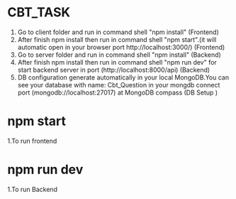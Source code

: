 # CBT_TASK
1. Go to client folder and run in command shell "npm install" (Frontend)
2. After finish npm install then run in command shell "npm start".(it will automatic open in your browser port http://localhost:3000/) (Frontend)
3. Go to server folder and run in command shell "npm install" (Backend)
4. After finish npm install then run in command shell "npm run dev" for start backend server in port (http://localhost:8000/api) (Backend)
5. DB configuration generate automatically in your local MongoDB.You can see your database with name: Cbt_Question 
in your mongdb connect port (mongodb://localhost:27017) at MongoDB compass (DB Setup )

# npm start

1.To run frontend


# npm run dev

1.To run Backend

